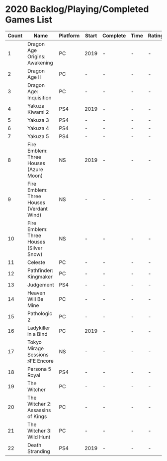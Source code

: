 # 2020 Backlog/Playing/Completed Games List

| Count | Name  | Platform | Start | Complete | Time | Rating | Notes |
| - | - | - | - | - | - | - | - |
| 1 | Dragon Age Origins: Awakening | PC | 2019 | - | - | - | - |
| 2 | Dragon Age II | PC | - | - | - | - | - |
| 3 | Dragon Age: Inquisition | PC | - | - | - | - | - |
| 4 | Yakuza Kiwami 2 | PS4 | 2019 | - | - | - | - |
| 5 | Yakuza 3 | PS4 | - | - | - | - | - |
| 6 | Yakuza 4 | PS4 | - | - | - | - | - |
| 7 | Yakuza 5 | PS4 | - | - | - | - | - |
| 8 | Fire Emblem: Three Houses (Azure Moon) | NS | 2019 | - | - | - | - |
| 9 | Fire Emblem: Three Houses (Verdant Wind) | NS | - | - | - | - | - |
| 10 | Fire Emblem: Three Houses (Silver Snow) | NS | - | - | - | - | - |
| 11 | Celeste | PC | - | - | - | - | - |
| 12 | Pathfinder: Kingmaker | PC | - | - | - | - | - |
| 13 | Judgement | PS4 | - | - | - | - | - |
| 14 | Heaven Will Be Mine | PC | - | - | - | - | - |
| 15 | Pathologic 2 | PC | - | - | - | - | - |
| 16 | Ladykiller in a Bind | PC | 2019 | - | - | - | - |
| 17 | Tokyo Mirage Sessions ♯FE Encore | NS | - | - | - | - | - |
| 18 | Persona 5 Royal | PS4 | - | - | - | - | - |
| 19 | The Witcher | PC | - | - | - | - | - |
| 20 | The Witcher 2: Assassins of Kings | PC | - | - | - | - | - |
| 21 | The Witcher 3: Wild Hunt | PC | - | - | - | - | - |
| 22 | Death Stranding | PS4 | 2019 | - | - | - | - |
